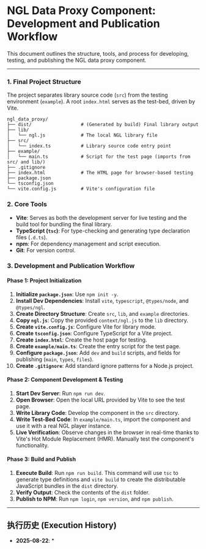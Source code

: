 # NGL Data Proxy Component: Development and Publication Workflow

This document outlines the structure, tools, and process for developing, testing, and publishing the NGL data proxy component.

---

### 1. Final Project Structure

The project separates library source code (`src`) from the testing environment (`example`). A root `index.html` serves as the test-bed, driven by Vite.

```
ngl_data_proxy/
├── dist/                  # (Generated by build) Final library output
├── lib/
│   └── ngl.js             # The local NGL library file
├── src/
│   └── index.ts           # Library source code entry point
├── example/
│   └── main.ts            # Script for the test page (imports from src/ and lib/)
├── .gitignore
├── index.html             # The HTML page for browser-based testing
├── package.json
└── tsconfig.json
└── vite.config.js         # Vite's configuration file
```

### 2. Core Tools

*   **Vite**: Serves as both the development server for live testing and the build tool for bundling the final library.
*   **TypeScript (`tsc`)**: For type-checking and generating type declaration files (`.d.ts`).
*   **npm**: For dependency management and script execution.
*   **Git**: For version control.

### 3. Development and Publication Workflow

#### Phase 1: Project Initialization

1.  **Initialize `package.json`**: Use `npm init -y`.
2.  **Install Dev Dependencies**: Install `vite`, `typescript`, `@types/node`, and `@types/ngl`.
3.  **Create Directory Structure**: Create `src`, `lib`, and `example` directories.
4.  **Copy `ngl.js`**: Copy the provided `context/ngl.js` to the `lib` directory.
5.  **Create `vite.config.js`**: Configure Vite for library mode.
6.  **Create `tsconfig.json`**: Configure TypeScript for a Vite project.
7.  **Create `index.html`**: Create the host page for testing.
8.  **Create `example/main.ts`**: Create the entry script for the test page.
9.  **Configure `package.json`**: Add `dev` and `build` scripts, and fields for publishing (`main`, `types`, `files`).
10. **Create `.gitignore`**: Add standard ignore patterns for a Node.js project.

#### Phase 2: Component Development & Testing

1.  **Start Dev Server**: Run `npm run dev`.
2.  **Open Browser**: Open the local URL provided by Vite to see the test page.
3.  **Write Library Code**: Develop the component in the `src` directory.
4.  **Write Test-Bed Code**: In `example/main.ts`, import the component and use it with a real NGL player instance.
5.  **Live Verification**: Observe changes in the browser in real-time thanks to Vite's Hot Module Replacement (HMR). Manually test the component's functionality.

#### Phase 3: Build and Publish

1.  **Execute Build**: Run `npm run build`. This command will use `tsc` to generate type definitions and `vite build` to create the distributable JavaScript bundles in the `dist` directory.
2.  **Verify Output**: Check the contents of the `dist` folder.
3.  **Publish to NPM**: Run `npm login`, `npm version`, and `npm publish`.

---

## 执行历史 (Execution History)

*   **2025-08-22**:
    *   
